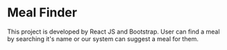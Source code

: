 # Meal Finder

This project is developed by React JS and Bootstrap.
User can find a meal by searching it's name or our system can suggest a meal for them.